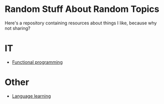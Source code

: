 # Random Stuff About Random Topics

Here's a repository containing resources about things I like, because why not sharing?

# IT

- [Functional programming](./topics/functional-programming.md)

# Other

- [Language learning](./topics/language-learning.md)
